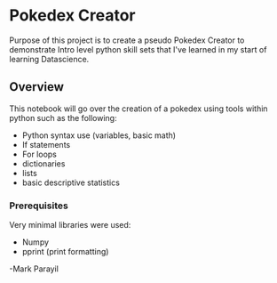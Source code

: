 # Pokedex Creator

Purpose of this project is to create a pseudo Pokedex Creator to demonstrate Intro level python skill sets that I've learned in my start of learning Datascience.
## Overview

This notebook will go over the creation of a pokedex using tools within python such as the following:
- Python syntax use (variables, basic math)
- If statements
- For loops
- dictionaries
- lists
- basic descriptive statistics

### Prerequisites

Very minimal libraries were used:
- Numpy
- pprint (print formatting)

-Mark Parayil
